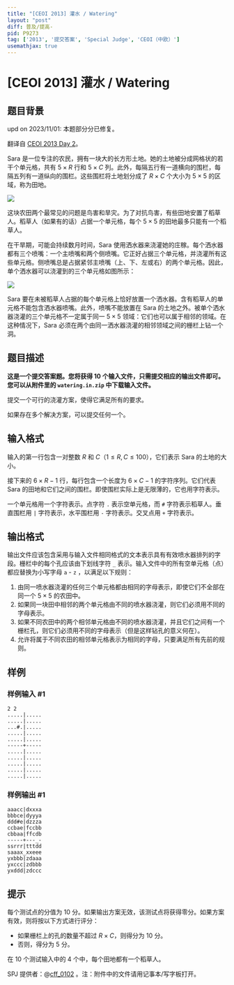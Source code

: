 ```yaml
---
title: "[CEOI 2013] 灌水 / Watering"
layout: "post"
diff: 普及/提高-
pid: P9273
tag: ['2013', '提交答案', 'Special Judge', 'CEOI（中欧）']
usemathjax: true
---
```


# [CEOI 2013] 灌水 / Watering
## 题目背景

upd on 2023/11/01: 本题部分分已修复。

翻译自 [CEOI 2013 Day 2](https://ceoi2013.hsin.hr/tasks/tasks_day2.pdf)。

Sara 是一位专注的农民，拥有一块大的长方形土地。她的土地被分成网格状的若干个单元格，共有 $5\times R$ 行和 $5\times C$ 列。此外，每隔五行有一道横向的围栏，每隔五列有一道纵向的围栏。这些围栏将土地划分成了 $R\times C$ 个大小为 $5\times5$ 的区域，称为田地。

![](https://cdn.luogu.com.cn/upload/image_hosting/1d5z6e4a.png)

这块农田两个最常见的问题是鸟害和旱灾。为了对抗鸟害，有些田地安置了稻草人。稻草人（如果有的话）占据一个单元格，每个 $5\times5$ 的田地最多只能有一个稻草人。

在干旱期，可能会持续数月时间，Sara 使用洒水器来浇灌她的庄稼。每个洒水器都有三个喷嘴：一个主喷嘴和两个侧喷嘴。它正好占据三个单元格，并浇灌所有这些单元格。侧喷嘴总是占据紧邻主喷嘴（上、下、左或右）的两个单元格。因此，单个洒水器可以浇灌到的三个单元格如图所示：

![](https://cdn.luogu.com.cn/upload/image_hosting/mkdmixtp.png)

Sara 要在未被稻草人占据的每个单元格上恰好放置一个洒水器。含有稻草人的单元格不能包含洒水器喷嘴。此外，喷嘴不能放置在 Sara 的土地之外。被单个洒水器浇灌的三个单元格不一定属于同一 $5\times5$ 领域：它们也可以属于相邻的领域。在这种情况下，Sara 必须在两个由同一洒水器浇灌的相邻领域之间的栅栏上钻一个洞。
## 题目描述

**这是一个提交答案题。您将获得 $10$ 个输入文件，只需提交相应的输出文件即可。您可以从附件里的 `watering.in.zip` 中下载输入文件。**

提交一个可行的浇灌方案，使得它满足所有的要求。

如果存在多个解决方案，可以提交任何一个。
## 输入格式

输入的第一行包含一对整数 $R$ 和 $C$（$1≤R,C≤100$），它们表示 Sara 的土地的大小。


接下来的 $6\times R-1$ 行，每行包含一个长度为 $6\times C-1$ 的字符序列。它们代表 Sara 的田地和它们之间的围栏。即使围栏实际上是无限薄的，它也用字符表示。


一个单元格用一个字符表示。点字符 `.` 表示空单元格，而 `#` 字符表示稻草人。垂直围栏用 `|` 字符表示，水平围栏用 `-` 字符表示。交叉点用 `+` 字符表示。
## 输出格式

输出文件应该包含采用与输入文件相同格式的文本表示具有有效喷水器排列的字段。栅栏中的每个孔应该由下划线字符 `_` 表示。输入文件中的所有空单元格（点）都应替换为小写字母 `a` - `z` ，以满足以下规则：

1. 由同一喷水器浇灌的任何三个单元格都由相同的字母表示，即使它们不全部在同一个 $5\times5$ 的农田中。
2. 如果同一块田中相邻的两个单元格由不同的喷水器浇灌，则它们必须用不同的字母表示。
3. 如果不同农田中的两个相邻单元格由不同的喷水器浇灌，并且它们之间有一个栅栏孔，则它们必须用不同的字母表示（但是这样钻孔的意义何在）。
4. 允许将属于不同农田的相邻单元格表示为相同的字母，只要满足所有先前的规则。
## 样例

### 样例输入 #1
```
2 2
.....|.....
.....|.....
...#.|.....
.....|.....
.....|.....
-----+-----
.....|.....
.....|.....
.....|.....
.....|.....
.....|.....
```
### 样例输出 #1
```
aaacc|dxxxa
bbbce|dyyya
ddd#e|dzzza
ccbae|fccbb
cbbaa|ffcdb
-----+---_-
ssrrr|tttdd
saaax_xxeee
yxbbb|zdaaa
yxccc|zdbbb
yxddd|zdccc
```
## 提示

每个测试点的分值为 $10$ 分。如果输出方案无效，该测试点将获得零分。如果方案有效，则将按以下方式进行评分：
- 如果栅栏上的孔的数量不超过 $R\times C$，则得分为 $10$ 分。
- 否则，得分为 $5$ 分。


在 $10$ 个测试输入中的 $4$ 个中，每个田地都有一个稻草人。

SPJ 提供者：@[cff_0102](https://www.luogu.com.cn/user/542457) 。注：附件中的文件请用记事本/写字板打开。
